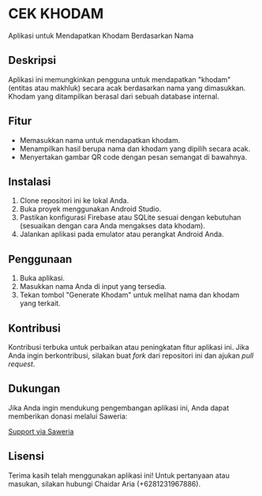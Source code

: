 # CEK KHODAM

Aplikasi untuk Mendapatkan Khodam Berdasarkan Nama

## Deskripsi

Aplikasi ini memungkinkan pengguna untuk mendapatkan "khodam" (entitas atau makhluk) secara acak berdasarkan nama yang dimasukkan. Khodam yang ditampilkan berasal dari sebuah database internal.

## Fitur

- Memasukkan nama untuk mendapatkan khodam.
- Menampilkan hasil berupa nama dan khodam yang dipilih secara acak.
- Menyertakan gambar QR code dengan pesan semangat di bawahnya.

## Instalasi

1. Clone repositori ini ke lokal Anda.
2. Buka proyek menggunakan Android Studio.
3. Pastikan konfigurasi Firebase atau SQLite sesuai dengan kebutuhan (sesuaikan dengan cara Anda mengakses data khodam).
4. Jalankan aplikasi pada emulator atau perangkat Android Anda.

## Penggunaan

1. Buka aplikasi.
2. Masukkan nama Anda di input yang tersedia.
3. Tekan tombol "Generate Khodam" untuk melihat nama dan khodam yang terkait.

## Kontribusi

Kontribusi terbuka untuk perbaikan atau peningkatan fitur aplikasi ini. Jika Anda ingin berkontribusi, silakan buat *fork* dari repositori ini dan ajukan *pull request*.

## Dukungan

Jika Anda ingin mendukung pengembangan aplikasi ini, Anda dapat memberikan donasi melalui Saweria:

[Support via Saweria](https://saweria.co/chaidararia)

## Lisensi

Terima kasih telah menggunakan aplikasi ini! Untuk pertanyaan atau masukan, silakan hubungi Chaidar Aria (+6281231967886).
